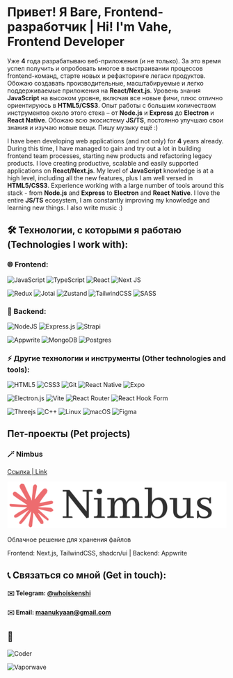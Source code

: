 # Привет! Я Ваге, Frontend-разработчик | Hi! I'm Vahe, Frontend Developer

Уже **4** года разрабатываю веб-приложения (и не только). За это время успел получить и опробовать многое в выстраивании процессов frontend-команд, старте новых и рефакторинге легаси продуктов. Обожаю создавать производительные, масштабируемые и легко поддерживаемые приложения на **React/Next.js**. Уровень знания **JavaScript** на высоком уровне, включая все новые фичи, плюс отлично ориентируюсь в **HTML5/CSS3**. Опыт работы с большим количеством инструментов около этого стека – от **Node.js** и **Express** до **Electron** и **React Native**. Обожаю всю экосистему **JS/TS**, постоянно улучшаю свои знания и изучаю новые вещи. Пишу музыку ещё :)

I have been developing web applications (and not only) for **4** years already. During this time, I have managed to gain and try out a lot in building frontend team processes, starting new products and refactoring legacy products. I love creating productive, scalable and easily supported applications on **React/Next.js**. My level of **JavaScript** knowledge is at a high level, including all the new features, plus I am well versed in **HTML5/CSS3**. Experience working with a large number of tools around this stack - from **Node.js** and **Express** to **Electron** and **React Native**. I love the entire **JS/TS** ecosystem, I am constantly improving my knowledge and learning new things. I also write music :)

## 🛠 Технологии, с которыми я работаю (Technologies I work with):

### 🌐 Frontend:

![JavaScript](https://img.shields.io/badge/javascript-%23323330.svg?style=for-the-badge&logo=javascript&logoColor=%23F7DF1E)
![TypeScript](https://img.shields.io/badge/typescript-%23007ACC.svg?style=for-the-badge&logo=typescript&logoColor=white)
![React](https://img.shields.io/badge/react-%2320232a.svg?style=for-the-badge&logo=react&logoColor=%2361DAFB)
![Next JS](https://img.shields.io/badge/Next-black?style=for-the-badge&logo=next.js&logoColor=white)

![Redux](https://img.shields.io/badge/redux-%23593d88.svg?style=for-the-badge&logo=redux&logoColor=white)
![Jotai](https://img.shields.io/badge/jotai-%2300b5ad.svg?style=for-the-badge&logoColor=white)
![Zustand](https://img.shields.io/badge/zustand-%23104c23.svg?style=for-the-badge&logoColor=white)
![TailwindCSS](https://img.shields.io/badge/tailwindcss-%2338B2AC.svg?style=for-the-badge&logo=tailwind-css&logoColor=white)
![SASS](https://img.shields.io/badge/SASS-hotpink.svg?style=for-the-badge&logo=SASS&logoColor=white)
 
### 🤖 Backend:

![NodeJS](https://img.shields.io/badge/node.js-6DA55F?style=for-the-badge&logo=node.js&logoColor=white)
![Express.js](https://img.shields.io/badge/express.js-%23404d59.svg?style=for-the-badge&logo=express&logoColor=%2361DAFB)
![Strapi](https://img.shields.io/badge/strapi-%232E7EEA.svg?style=for-the-badge&logo=strapi&logoColor=white)

![Appwrite](https://img.shields.io/badge/Appwrite-%23FD366E.svg?style=for-the-badge&logo=appwrite&logoColor=white)
![MongoDB](https://img.shields.io/badge/MongoDB-%234ea94b.svg?style=for-the-badge&logo=mongodb&logoColor=white)
![Postgres](https://img.shields.io/badge/postgres-%23316192.svg?style=for-the-badge&logo=postgresql&logoColor=white)

### ⚡️ Другие технологии и инструменты (Other technologies and tools):

![HTML5](https://img.shields.io/badge/html5-%23E34F26.svg?style=for-the-badge&logo=html5&logoColor=white)
![CSS3](https://img.shields.io/badge/css3-%231572B6.svg?style=for-the-badge&logo=css3&logoColor=white)
![Git](https://img.shields.io/badge/git-%23F05033.svg?style=for-the-badge&logo=git&logoColor=white)
![React Native](https://img.shields.io/badge/react_native-%2320232a.svg?style=for-the-badge&logo=react&logoColor=%2361DAFB)
![Expo](https://img.shields.io/badge/expo-1C1E24?style=for-the-badge&logo=expo&logoColor=#D04A37)

![Electron.js](https://img.shields.io/badge/Electron-191970?style=for-the-badge&logo=Electron&logoColor=white)
![Vite](https://img.shields.io/badge/vite-%23646CFF.svg?style=for-the-badge&logo=vite&logoColor=white)
![React Router](https://img.shields.io/badge/React_Router-CA4245?style=for-the-badge&logo=react-router&logoColor=white)
![React Hook Form](https://img.shields.io/badge/React%20Hook%20Form-%23EC5990.svg?style=for-the-badge&logo=reacthookform&logoColor=white)

![Threejs](https://img.shields.io/badge/threejs-black?style=for-the-badge&logo=three.js&logoColor=white)
![C++](https://img.shields.io/badge/c++-%2300599C.svg?style=for-the-badge&logo=c%2B%2B&logoColor=white)
![Linux](https://img.shields.io/badge/Linux-FCC624?style=for-the-badge&logo=linux&logoColor=black)
![macOS](https://img.shields.io/badge/mac%20os-000000?style=for-the-badge&logo=macos&logoColor=F0F0F0)
![Figma](https://img.shields.io/badge/figma-%23F24E1E.svg?style=for-the-badge&logo=figma&logoColor=white)

## Пет-проекты (Pet projects)

### 🪄 Nimbus
[Ссылка | Link](https://github.com/maanukyaan/nimbus)

![Nimbus](https://raw.githubusercontent.com/maanukyaan/nimbus/refs/heads/main/public/icons/logo-long.svg)

Облачное решение для хранения файлов

Frontend: Next.js, TailwindCSS, shadcn/ui | Backend: Appwrite


## 📞 Связаться со мной (Get in touch):

#### ✉️ **Telegram**: [@whoiskenshi](https://whoiskenshi.t.me)
#### ✉️ **Email**: [maanukyaan@gmail.com](mailto:maanukyaan@gmail.com)

## 🌅

![Coder](https://images-wixmp-ed30a86b8c4ca887773594c2.wixmp.com/f/c83c004e-1370-4756-88e5-4071de797088/dgdq8br-09cc7ad6-a021-47a5-b0e0-917b12b0f7a7.gif?token=eyJ0eXAiOiJKV1QiLCJhbGciOiJIUzI1NiJ9.eyJzdWIiOiJ1cm46YXBwOjdlMGQxODg5ODIyNjQzNzNhNWYwZDQxNWVhMGQyNmUwIiwiaXNzIjoidXJuOmFwcDo3ZTBkMTg4OTgyMjY0MzczYTVmMGQ0MTVlYTBkMjZlMCIsIm9iaiI6W1t7InBhdGgiOiJcL2ZcL2M4M2MwMDRlLTEzNzAtNDc1Ni04OGU1LTQwNzFkZTc5NzA4OFwvZGdkcThici0wOWNjN2FkNi1hMDIxLTQ3YTUtYjBlMC05MTdiMTJiMGY3YTcuZ2lmIn1dXSwiYXVkIjpbInVybjpzZXJ2aWNlOmZpbGUuZG93bmxvYWQiXX0.tqRMtE-b2QiI2nnefNxSDMJvZCcYqFmq2ccg_Xfzqb8)

![Vaporwave](https://media1.tenor.com/m/TgPeZpeGIp0AAAAd/vaporwave-sunset.gif)
